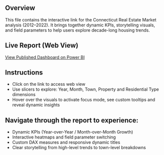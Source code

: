 ## Overview
This file contains the interactive link for the Connecticut Real Estate Market analysis (2012–2022). It brings together dynamic KPIs, storytelling visuals, and field parameters to help users explore decade-long housing trends.

## Live Report (Web View)
[View Published Dashboard on Power BI](https://app.powerbi.com/view?r=eyJrIjoiNDMyZjAwNjktN2NiMi00NDVmLWE1YzMtMmM0NTVlZDcwOGRkIiwidCI6ImY0ZTI5ODFhLWVlMjctNDhkZi05NDM1LWM0NmJiZDRmMWU3ZCJ9)

## Instructions
- Click on the link to access web view
- Use slicers to explore: Year, Month, Town, Property and Residential Type dimensions
- Hover over the visuals to activate focus mode, see custom tooltips and reveal dynamic insights

## Navigate through the report to experience: 
- Dynamic KPIs (Year-over-Year / Month-over-Month Growth)
- Interactive heatmaps and field parameter switching
- Custom DAX measures and responsive dynamic titles
- Clear storytelling from high-level trends to town-level breakdowns
